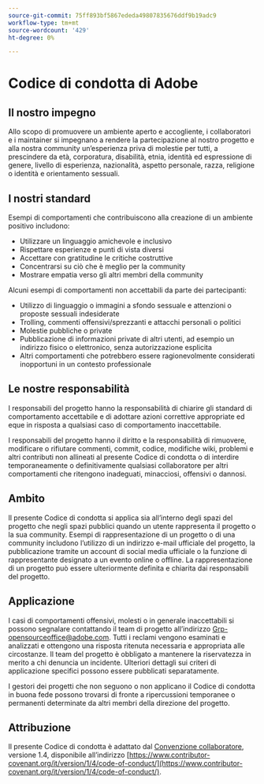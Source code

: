 ```yaml
---
source-git-commit: 75ff893bf5867ededa49807835676ddf9b19adc9
workflow-type: tm+mt
source-wordcount: '429'
ht-degree: 0%

---
```

# Codice di condotta di Adobe

## Il nostro impegno

Allo scopo di promuovere un ambiente aperto e accogliente, i collaboratori e i maintainer si impegnano a rendere la partecipazione al nostro progetto e alla nostra community un’esperienza priva di molestie per tutti, a prescindere da età, corporatura, disabilità, etnia, identità ed espressione di genere, livello di esperienza, nazionalità, aspetto personale, razza, religione o identità e orientamento sessuali.

## I nostri standard

Esempi di comportamenti che contribuiscono alla creazione di un ambiente positivo includono:

* Utilizzare un linguaggio amichevole e inclusivo
* Rispettare esperienze e punti di vista diversi
* Accettare con gratitudine le critiche costruttive
* Concentrarsi su ciò che è meglio per la community
* Mostrare empatia verso gli altri membri della community

Alcuni esempi di comportamenti non accettabili da parte dei partecipanti:

* Utilizzo di linguaggio o immagini a sfondo sessuale e attenzioni o proposte sessuali indesiderate
* Trolling, commenti offensivi/sprezzanti e attacchi personali o politici
* Molestie pubbliche o private
* Pubblicazione di informazioni private di altri utenti, ad esempio un indirizzo fisico o elettronico, senza autorizzazione esplicita
* Altri comportamenti che potrebbero essere ragionevolmente considerati inopportuni in un contesto professionale

## Le nostre responsabilità

I responsabili del progetto hanno la responsabilità di chiarire gli standard di comportamento accettabile e di adottare azioni correttive appropriate ed eque in risposta a qualsiasi caso di comportamento inaccettabile.

I responsabili del progetto hanno il diritto e la responsabilità di rimuovere, modificare o rifiutare commenti, commit, codice, modifiche wiki, problemi e altri contributi non allineati al presente Codice di condotta o di interdire temporaneamente o definitivamente qualsiasi collaboratore per altri comportamenti che ritengono inadeguati, minacciosi, offensivi o dannosi.

## Ambito

Il presente Codice di condotta si applica sia all’interno degli spazi del progetto che negli spazi pubblici quando un utente rappresenta il progetto o la sua community. Esempi di rappresentazione di un progetto o di una community includono l’utilizzo di un indirizzo e-mail ufficiale del progetto, la pubblicazione tramite un account di social media ufficiale o la funzione di rappresentante designato a un evento online o offline. La rappresentazione di un progetto può essere ulteriormente definita e chiarita dai responsabili del progetto.

## Applicazione

I casi di comportamenti offensivi, molesti o in generale inaccettabili si possono segnalare contattando il team di progetto all’indirizzo Grp-opensourceoffice@adobe.com. Tutti i reclami vengono esaminati e analizzati e ottengono una risposta ritenuta necessaria e appropriata alle circostanze. Il team del progetto è obbligato a mantenere la riservatezza in merito a chi denuncia un incidente.
Ulteriori dettagli sui criteri di applicazione specifici possono essere pubblicati separatamente.

I gestori dei progetti che non seguono o non applicano il Codice di condotta in buona fede possono trovarsi di fronte a ripercussioni temporanee o permanenti determinate da altri membri della direzione del progetto.

## Attribuzione

Il presente Codice di condotta è adattato dal [Convenzione collaboratore](https://www.contributor-covenant.org/), versione 1.4, disponibile all’indirizzo [https://www.contributor-covenant.org/it/version/1/4/code-of-conduct/](https://www.contributor-covenant.org/it/version/1/4/code-of-conduct/).
